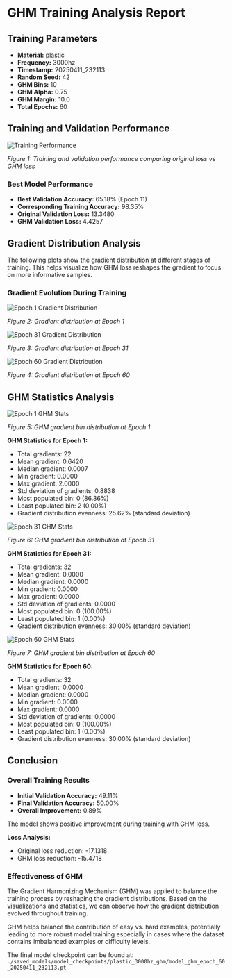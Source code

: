 # GHM Training Analysis Report

## Training Parameters

- **Material:** plastic
- **Frequency:** 3000hz
- **Timestamp:** 20250411_232113
- **Random Seed:** 42
- **GHM Bins:** 10
- **GHM Alpha:** 0.75
- **GHM Margin:** 10.0
- **Total Epochs:** 60

## Training and Validation Performance

![Training Performance](training_comparison_20250411_232113.png)

*Figure 1: Training and validation performance comparing original loss vs GHM loss*

### Best Model Performance

- **Best Validation Accuracy:** 65.18% (Epoch 11)
- **Corresponding Training Accuracy:** 98.35%
- **Original Validation Loss:** 13.3480
- **GHM Validation Loss:** 4.4257

## Gradient Distribution Analysis

The following plots show the gradient distribution at different stages of training.
This helps visualize how GHM loss reshapes the gradient to focus on more informative samples.

### Gradient Evolution During Training

![Epoch 1 Gradient Distribution](gradient_plots/epoch1_batch0_20250411_232113.png)

*Figure 2: Gradient distribution at Epoch 1*

![Epoch 31 Gradient Distribution](gradient_plots/epoch31_batch0_20250411_232113.png)

*Figure 3: Gradient distribution at Epoch 31*

![Epoch 60 Gradient Distribution](gradient_plots/epoch60_batch0_20250411_232113.png)

*Figure 4: Gradient distribution at Epoch 60*

## GHM Statistics Analysis

![Epoch 1 GHM Stats](stats_analysis/ghm_stats_epoch_1.png)

*Figure 5: GHM gradient bin distribution at Epoch 1*

**GHM Statistics for Epoch 1:**

- Total gradients: 22
- Mean gradient: 0.6420
- Median gradient: 0.0007
- Min gradient: 0.0000
- Max gradient: 2.0000
- Std deviation of gradients: 0.8838
- Most populated bin: 0 (86.36%)
- Least populated bin: 2 (0.00%)
- Gradient distribution evenness: 25.62% (standard deviation)

![Epoch 31 GHM Stats](stats_analysis/ghm_stats_epoch_31.png)

*Figure 6: GHM gradient bin distribution at Epoch 31*

**GHM Statistics for Epoch 31:**

- Total gradients: 32
- Mean gradient: 0.0000
- Median gradient: 0.0000
- Min gradient: 0.0000
- Max gradient: 0.0000
- Std deviation of gradients: 0.0000
- Most populated bin: 0 (100.00%)
- Least populated bin: 1 (0.00%)
- Gradient distribution evenness: 30.00% (standard deviation)

![Epoch 60 GHM Stats](stats_analysis/ghm_stats_epoch_60.png)

*Figure 7: GHM gradient bin distribution at Epoch 60*

**GHM Statistics for Epoch 60:**

- Total gradients: 32
- Mean gradient: 0.0000
- Median gradient: 0.0000
- Min gradient: 0.0000
- Max gradient: 0.0000
- Std deviation of gradients: 0.0000
- Most populated bin: 0 (100.00%)
- Least populated bin: 1 (0.00%)
- Gradient distribution evenness: 30.00% (standard deviation)

## Conclusion

### Overall Training Results

- **Initial Validation Accuracy:** 49.11%
- **Final Validation Accuracy:** 50.00%
- **Overall Improvement:** 0.89%

The model shows positive improvement during training with GHM loss.

**Loss Analysis:**

- Original loss reduction: -17.1318
- GHM loss reduction: -15.4718

### Effectiveness of GHM

The Gradient Harmonizing Mechanism (GHM) was applied to balance the training process by reshaping the gradient distributions. Based on the visualizations and statistics, we can observe how the gradient distribution evolved throughout training.

GHM helps balance the contribution of easy vs. hard examples, potentially leading to more robust model training especially in cases where the dataset contains imbalanced examples or difficulty levels.

The final model checkpoint can be found at: 
`./saved_models/model_checkpoints/plastic_3000hz_ghm/model_ghm_epoch_60_20250411_232113.pt`

